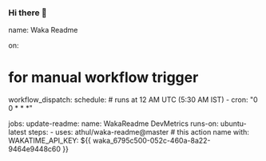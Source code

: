 ### Hi there 👋

<!--
**burhoniddinoff/burhoniddinoff** is a ✨ _special_ ✨ repository because its `README.md` (this file) appears on your GitHub profile.

Here are some ideas to get you started:

- 🔭 I’m currently working on ...
- 🌱 I’m currently learning ...
- 👯 I’m looking to collaborate on ...
- 🤔 I’m looking for help with ...
- 💬 Ask me about ...
- 📫 How to reach me: ...
- 😄 Pronouns: ...
- ⚡ Fun fact: ...
-->


name: Waka Readme

on:
  # for manual workflow trigger
  workflow_dispatch:
  schedule:
    # runs at 12 AM UTC (5:30 AM IST)
    - cron: "0 0 * * *"

jobs:
  update-readme:
    name: WakaReadme DevMetrics
    runs-on: ubuntu-latest
    steps:
      - uses: athul/waka-readme@master # this action name
        with:
          WAKATIME_API_KEY: ${{ waka_6795c500-052c-460a-8a22-9464e9448c60 }}
